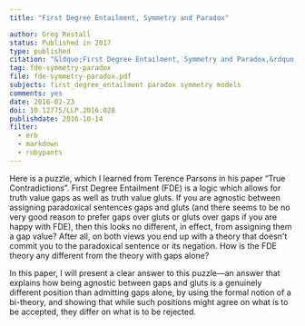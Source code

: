 ```yaml
---
title: "First Degree Entailment, Symmetry and Paradox"

author: Greg Restall
status: Published in 2017
type: published
citation: "&ldquo;First Degree Entailment, Symmetry and Paradox,&rdquo; <em>Logic and Logical Philosophy</em>, 26:1 (2017), 3-18"
tag: fde-symmetry-paradox
file: fde-symmetry-paradox.pdf
subjects: first_degree_entailment paradox symmetry models
comments: yes
date: 2016-02-23
doi: 10.12775/LLP.2016.028
publishdate: 2016-10-14
filter:
  - erb
  - markdown
  - rubypants
---
```

Here is a puzzle, which I learned from Terence Parsons in his paper “True Contradictions”. First Degree Entailment (FDE) is a logic which allows for truth value gaps as well as truth value gluts. If you are agnostic between assigning paradoxical sentences gaps and gluts (and there seems to be no very good reason to prefer gaps over gluts or gluts over gaps if you are happy with FDE), then this looks no different, in effect, from assigning them a gap value? After all, on both views you end up with a theory that doesn't commit you to the paradoxical sentence or its negation. How is the FDE theory any different from the theory with gaps alone?

In this paper, I will present a clear answer to this puzzle&mdash;an answer that explains how being agnostic between gaps and gluts is a genuinely different position than admitting gaps alone, by using the formal notion of a bi-theory, and showing that while such positions might agree on what is to be accepted, they differ on what is to be rejected.
